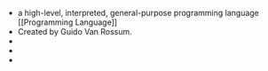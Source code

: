 - a high-level, interpreted, general-purpose programming language [[Programming Language]]
- Created by Guido Van Rossum.
-
-
-
